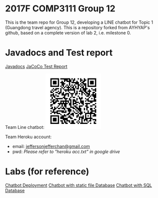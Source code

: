 # 2017F COMP3111 Group 12

This is the team repo for Group 12, developing a LINE chatbot for Topic 1 (Guangdong travel agency).
This is a repository forked from AYHYAP's github, based on a complete version of lab 2, i.e. milestone 0.

# Javadocs and Test report
[Javadocs](https://bitbucket.org/hkustf2017comp3111group12/chatbot-working-repo/src/c980685c9909d728b01e151204fea7f8b4196286/sample-spring-boot-kitchensink/build/docs/javadoc/allclasses-frame.html?at=master&fileviewer=file-view-default)
[JaCoCo Test Report](https://bitbucket.org/hkustf2017comp3111group12/chatbot-working-repo/src/c980685c9909d728b01e151204fea7f8b4196286/sample-spring-boot-kitchensink/build/jacocoHtml/index.html?at=master&fileviewer=file-view-default)

Team Line chatbot:
![Line chatbot QR code](./image/line_qr.png)

Team Heroku account:
* email: jeffersonjefferchan@gmail.com
* pwd: *Please refer to "heroku acc.txt" in google drive*

# Labs (for reference)

[Chatbot Deployment](./lab1.md)
[Chatbot with static file Database](./lab2.md)
[Chatbot with SQL Database](./lab3.md)
